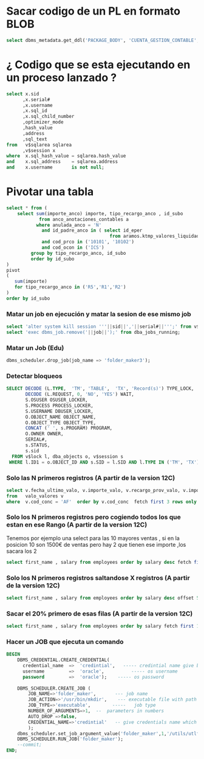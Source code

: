 # Sacar codigo de un PL en formato BLOB
``` SQL
select dbms_metadata.get_ddl('PACKAGE_BODY', 'CUENTA_GESTION_CONTABLE', 'EXPLOTACION') from dual;
``` 

# ¿ Codigo que se esta ejecutando en un proceso lanzado ?

``` SQL
select x.sid
      ,x.serial#
      ,x.username
      ,x.sql_id
      ,x.sql_child_number
      ,optimizer_mode
      ,hash_value
      ,address
      ,sql_text
from   v$sqlarea sqlarea
      ,v$session x
where  x.sql_hash_value = sqlarea.hash_value
and    x.sql_address    = sqlarea.address
and    x.username       is not null;
```

# Pivotar una tabla
``` SQL
select * from (
    select sum(importe_anco) importe, tipo_recargo_anco , id_subo
            from anco_anotaciones_contables a
           where anulada_anco = 'N'
             and id_padre_anco in ( select id_eper
                                      from aramos.ktmp_valores_liquidados)
             and cod_prco in ('10101', '10102')
             and cod_ocon in ('ICS')
         group by tipo_recargo_anco, id_subo 
         order by id_subo 
)
pivot 
(
   sum(importe)
   for tipo_recargo_anco in ('R5','R1','R2')
)
order by id_subo
```

### Matar un job en ejecución y matar la sesion de ese mismo job
``` SQL
select 'alter system kill session '''||sid||','||serial#||''';' from v$session where sid in (select sid from dba_jobs_running)
select 'exec dbms_job.remove('||job||');' from dba_jobs_running;
```

### Matar un Job (Edu)
``` SQL
dbms_scheduler.drop_job(job_name => 'folder_maker3');
``` 

### Detectar bloqueos
``` SQL
SELECT DECODE (L.TYPE,  'TM', 'TABLE',  'TX', 'Record(s)') TYPE_LOCK,
       DECODE (L.REQUEST, 0, 'NO', 'YES') WAIT,
       S.OSUSER OSUSER_LOCKER,
       S.PROCESS PROCESS_LOCKER,
       S.USERNAME DBUSER_LOCKER,
       O.OBJECT_NAME OBJECT_NAME,
       O.OBJECT_TYPE OBJECT_TYPE,
       CONCAT (' ', s.PROGRAM) PROGRAM,
       O.OWNER OWNER,
       SERIAL#,
       s.STATUS,
       s.sid
  FROM v$lock l, dba_objects o, v$session s
 WHERE l.ID1 = o.OBJECT_ID AND s.SID = l.SID AND l.TYPE IN ('TM', 'TX');
```
### Solo las N primeros registros (A partir de la version 12C)
```SQL
select v.fecha_ultimo_valo, v.importe_valo, v.recargo_prov_valo, v.importe_iva_valo, v.ref_externa_valo, v.*
from   valo_valores v
where  v.cod_conc = 'AF'  order by v.cod_conc  fetch first 3 rows only
```

### Solo los N primeros registros pero cogiendo todos los que estan en ese Rango  (A partir de la version 12C)
Tenemos por ejemplo una select para las 10 mayores ventas , si en la posicion 10 son 1500€ de ventas pero hay 2 que tienen ese importe ,los sacara los 2 
```SQL
select first_name , salary from employees order by salary desc fetch first 10 rows ties
```
### Solo los N primeros registros saltandose X registros  (A partir de la version 12C)
```SQL
select first_name , salary from employees order by salary desc offset 5 rows fetch first 10 rows ties
```
### Sacar el 20% primero de esas filas  (A partir de la version 12C)
```SQL
select first_name , salary from employees order by salary fetch first 10 percent rows only;
```
### Hacer un JOB que ejecuta un comando
```SQL
BEGIN     
    DBMS_CREDENTIAL.CREATE_CREDENTIAL(
      credential_name  =>  'credintial',   ----- credintial name give by u
      username         =>  'oracle',          ----- os username
      password         =>  'oracle');    ----- os password
     
    DBMS_SCHEDULER.CREATE_JOB (
        JOB_NAME=>'folder_maker',       --- job name
        JOB_ACTION=>'/usr/bin/mkdir',    --- executable file with path
        JOB_TYPE=>'executable',        -----   job type
        NUMBER_OF_ARGUMENTS=>1,  --  parameters in numbers                  
        AUTO_DROP =>false,
        CREDENTIAL_NAME=>'credintial'   -- give credentials name which you have created before "credintial"
        );
    dbms_scheduler.set_job_argument_value('folder_maker',1,'/utils/utlfiles/newdir');
    DBMS_SCHEDULER.RUN_JOB('folder_maker');
    --commit;
END;
```
